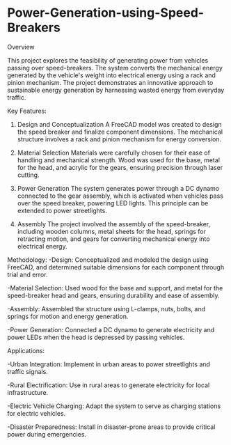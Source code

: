 # Power-Generation-using-Speed-Breakers

Overview

This project explores the feasibility of generating power from vehicles passing over speed-breakers. The system converts the mechanical energy generated by the vehicle's weight into electrical energy using a rack and pinion mechanism. The project demonstrates an innovative approach to sustainable energy generation by harnessing wasted energy from everyday traffic.

Key Features:

1. Design and Conceptualization
A FreeCAD model was created to design the speed breaker and finalize component dimensions. The mechanical structure involves a rack and pinion mechanism for energy conversion.

2. Material Selection
Materials were carefully chosen for their ease of handling and mechanical strength. Wood was used for the base, metal for the head, and acrylic for the gears, ensuring precision through laser cutting.

3. Power Generation
The system generates power through a DC dynamo connected to the gear assembly, which is activated when vehicles pass over the speed breaker, powering LED lights. This principle can be extended to power streetlights.

4. Assembly
The project involved the assembly of the speed-breaker, including wooden columns, metal sheets for the head, springs for retracting motion, and gears for converting mechanical energy into electrical energy.


Methodology:
-Design: Conceptualized and modeled the design using FreeCAD, and determined suitable dimensions for each component through trial and error.

-Material Selection: Used wood for the base and support, and metal for the speed-breaker head and gears, ensuring durability and ease of assembly.

-Assembly: Assembled the structure using L-clamps, nuts, bolts, and springs for motion and energy generation.

-Power Generation: Connected a DC dynamo to generate electricity and power LEDs when the head is depressed by passing vehicles.



Applications:

-Urban Integration: Implement in urban areas to power streetlights and traffic signals.

-Rural Electrification: Use in rural areas to generate electricity for local infrastructure.

-Electric Vehicle Charging: Adapt the system to serve as charging stations for electric vehicles.

-Disaster Preparedness: Install in disaster-prone areas to provide critical power during emergencies.

